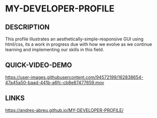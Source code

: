 # MY-DEVELOPER-PROFILE

## DESCRIPTION
This profile illustrates an aesthetically-simple-responsive GUI using html/css, its a work in progress due with how we evolve as we continue learning and implementing our skills in this field.

## QUICK-VIDEO-DEMO
https://user-images.githubusercontent.com/94572199/162838654-47a45a50-baad-441b-a6fc-cb8e87477659.mov

## LINKS
https://andres-abreu.github.io/MY-DEVELOPER-PROFILE/
